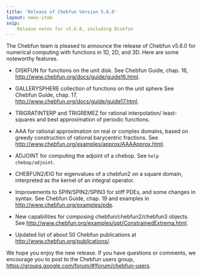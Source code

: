```yaml
---
title: 'Release of Chebfun Version 5.6.0'
layout: news-item
snip:
    Release notes for v5.6.0, including Diskfun
---
```


The Chebfun team is pleased to announce the release of Chebfun
v5.6.0 for numerical computing with functions in 1D, 2D, and 3D.
Here are some noteworthy features.

* DISKFUN for functions on the unit disk.
See Chebfun Guide, chap. 16,
<http://www.chebfun.org/docs/guide/guide16.html>.

* GALLERYSPHERE collection of functions on the unit sphere
See Chebfun Guide, chap. 17,
<http://www.chebfun.org/docs/guide/guide17.html>.

* TRIGRATINTERP and TRIGREMEZ for rational interpolation/
least-squares and best approximation of periodic functions.

* AAA for rational approximation on real or complex domains,
based on greedy construction of rational barycentric fractions.
See <http://www.chebfun.org/examples/approx/AAAApprox.html>.

* ADJOINT for computing the adjoint of a chebop.  See
`help chebop/adjoint`.

* CHEBFUN2/EIG for eigenvalues of a chebfun2 on a square
domain, interpreted as the kernel of an integral operator.

* Improvements to SPIN/SPIN2/SPIN3 for stiff PDEs, and some
changes in syntax.  See Chebfun Guide, chap. 19 and
examples in <http://www.chebfun.org/examples/pde>.

* New capabilities for composing chebfun/chebfun2/chebfun3 objects.
See <http://www.chebfun.org/examples/opt/ConstrainedExtrema.html>.

* Updated list of about 50 Chebfun publications at
<http://www.chebfun.org/publications/>.

We hope you enjoy the new release.  If you have questions
or comments, we encourage you to post to the Chebfun users group,  
<https://groups.google.com/forum/#!forum/chebfun-users>.
